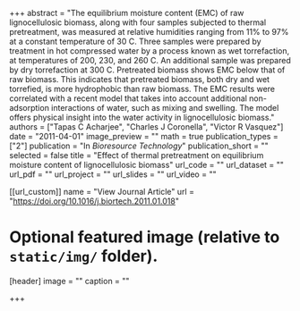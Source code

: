 +++
abstract = "The equilibrium moisture content (EMC) of raw lignocellulosic biomass, along with four samples subjected to thermal pretreatment, was measured at relative humidities ranging from 11% to 97% at a constant temperature of 30 C. Three samples were prepared by treatment in hot compressed water by a process known as wet torrefaction, at temperatures of 200, 230, and 260 C. An additional sample was prepared by dry torrefaction at 300 C. Pretreated biomass shows EMC below that of raw biomass. This indicates that pretreated biomass, both dry and wet torrefied, is more hydrophobic than raw biomass. The EMC results were correlated with a recent model that takes into account additional non-adsorption interactions of water, such as mixing and swelling. The model offers physical insight into the water activity in lignocellulosic biomass."
authors = ["Tapas C Acharjee", "Charles J Coronella", "Victor R Vasquez"]
date = "2011-04-01"
image_preview = ""
math = true
publication_types = ["2"]
publication = "In *Bioresource Technology*"
publication_short = ""
selected = false
title = "Effect of thermal pretreatment on equilibrium moisture content of lignocellulosic biomass"
url_code = ""
url_dataset = ""
url_pdf = ""
url_project = ""
url_slides = ""
url_video = ""

[[url_custom]]
name = "View Journal Article"
url = "https://doi.org/10.1016/j.biortech.2011.01.018"

# Optional featured image (relative to `static/img/` folder).
[header]
image = ""
caption = ""

+++

